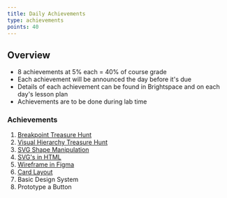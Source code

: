 ```yaml
---
title: Daily Achievements
type: achievements
points: 40
---
```


## Overview

- 8 achievements at 5% each = 40% of course grade
- Each achievement will be announced the day before it's due
- Details of each achievement can be found in Brightspace and on each day's lesson plan
- Achievements are to be done during lab time

### Achievements

1. [Breakpoint Treasure Hunt](https://gist.github.com/lilyx13/dfadadedb6b3732ce7311c5f77de9943)
2. [Visual Hierarchy Treasure Hunt](https://gist.github.com/lilyx13/77fa0fdd343ffa2a2c75f72c26025729)
3. [SVG Shape Manipulation](https://gist.github.com/lilyx13/68490408de48db0e91581cb08d367504)
4. [SVG's in HTML](https://gist.github.com/lilyx13/34d7839b1070e619d5d67661e2643489)
5. [Wireframe in Figma](https://gist.github.com/lilyx13/de4ecf8724c6ee314a2ba84cd7b93f6a)
6. [Card Layout](https://gist.github.com/lilyx13/e6057397b45764d7a7aa16ee04d1028b)
7. Basic Design System
8. Prototype a Button
